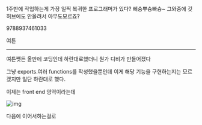 1주만에 작업하는게 가장 일찍 복귀한 프로그래머가 있다? 삐슝뿌슝빠슝~ 그와중에 깃허브에도 안올려서 아무도모르죠?

9788937461033

여튼



---

여튼쨋든 올만에 코딩인데 하란대로했더니 뭔가 디비가 만들어졌다

그냥 exports.여러 functions를 작성했을뿐인데 이게 해당 기능을 구현하는지는 모르겠지만 일단 하란대로 했다.



이제는 front end 영역이라는데

![img](https://bezkoder.com/wp-content/uploads/2020/03/react-node-express-postgresql-example-react-components-overview.png)

다음에 이어서하는걸로

